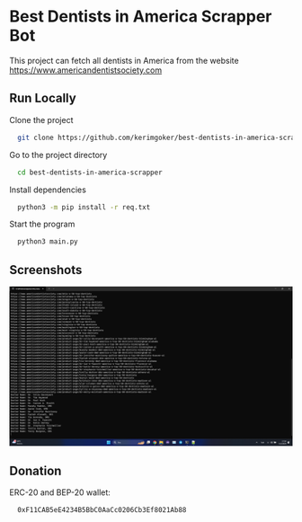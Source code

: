 
# Best Dentists in America Scrapper Bot

This project can fetch all dentists in America from the website https://www.americandentistsociety.com




## Run Locally

Clone the project

```bash
  git clone https://github.com/kerimgoker/best-dentists-in-america-scrapper
```

Go to the project directory

```bash
  cd best-dentists-in-america-scrapper
```

Install dependencies

```bash
  python3 -m pip install -r req.txt
```

Start the program

```bash
  python3 main.py
```


## Screenshots

![screenshot](https://raw.githubusercontent.com/kerimgoker/best-dentists-in-america-scrapper/main/1.png)

  
## Donation 

ERC-20 and BEP-20 wallet:

```bash 
  0xF11CAB5eE4234B5BbC0AaCc0206Cb3Ef8021Ab88
```
    
